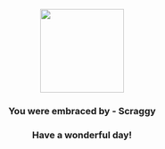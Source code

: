 <p align="center">
    <img src="https://raw.githubusercontent.com/PokeAPI/sprites/master/sprites/pokemon/559.png" width="150" height="150">
</p>
<h3 align="center">You were embraced by - <b>Scraggy</b></h3>
<h3 align="center">Have a wonderful day!</h3>
